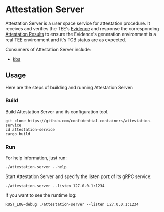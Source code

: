 # Attestation Server

Attestation Server is a user space service for attestation procedure. 
It receives and verifies the TEE's [Evidence](https://github.com/confidential-containers/attestation-service/issues/1) and response the corresponding [Attestation Results](https://github.com/confidential-containers/attestation-service/issues/1) to ensure the Evidence's generation environment is a real TEE environment and it's TCB status are as expected.


Consumers of Attestation Server include: 

- [kbs](https://github.com/confidential-containers/kbs)

## Usage

Here are the steps of building and running Attestation Server:

### Build

Build Attestation Server and its configuration tool.

```shell
git clone https://github.com/confidential-containers/attestation-service
cd attestation-service
cargo build
```

### Run

For help information, just run:

```shell
./attestation-server --help
```

Start Attestation Server and specify the listen port of its gRPC service:

```shell
./attestation-server --listen 127.0.0.1:1234
```

If you want to see the runtime log:
```shell
RUST_LOG=debug ./attestation-server --listen 127.0.0.1:1234
```
